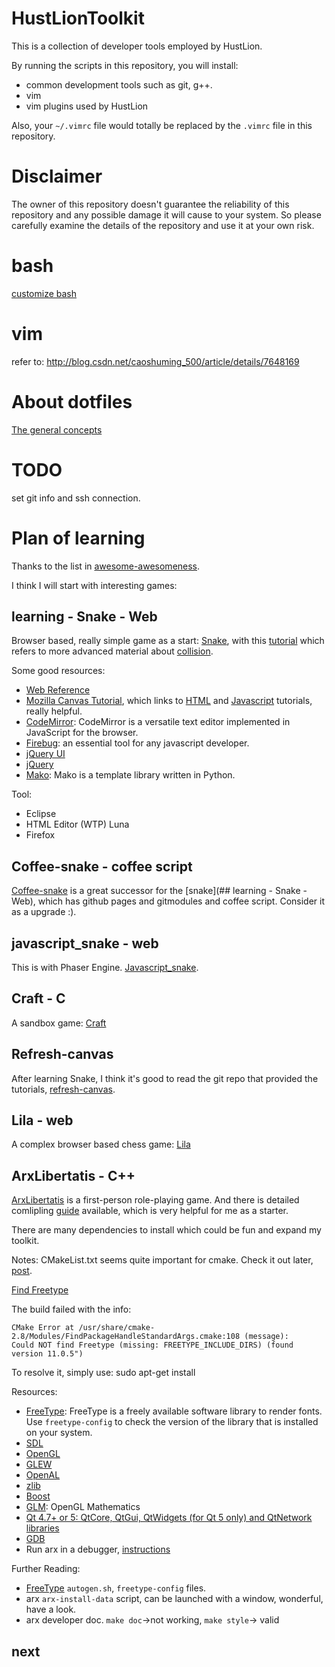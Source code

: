 # HustLionToolkit
This is a collection of developer tools employed by HustLion.

By running the scripts in this repository, you will install:

* common development tools such as git, g++. 
* vim
* vim plugins used by HustLion

Also, your `~/.vimrc` file would totally be replaced by the `.vimrc` file in this repository.

# Disclaimer
The owner of this repository doesn't guarantee the reliability of this repository and any possible damage it will cause to your system. So please carefully examine the details of the repository and use it at your own risk. 

# bash
[customize bash](http://bashrcgenerator.com/)

# vim
refer to: http://blog.csdn.net/caoshuming_500/article/details/7648169

# About dotfiles
[The general concepts](http://zachholman.com/2010/08/dotfiles-are-meant-to-be-forked/)

# TODO
set git info and ssh connection.

# Plan of learning
Thanks to the list in [awesome-awesomeness](https://github.com/bayandin/awesome-awesomeness).

I think I will start with interesting games:

## learning - Snake - Web
Browser based, really simple game as a start: [Snake](https://github.com/HustLion/snake), with this [tutorial](http://billmill.org/static/canvastutorial/index.html) which refers to more advanced material about [collision](http://www.metanetsoftware.com/technique/tutorialA.html). 

Some good resources: 
* [Web Reference](http://www.webreference.com/)
* [Mozilla Canvas Tutorial](https://developer.mozilla.org/en-US/docs/Web/API/Canvas_API/Tutorial), which links to [HTML](https://developer.mozilla.org/en-US/docs/Web/HTML) and [Javascript](https://developer.mozilla.org/en-US/docs/Web/JavaScript) tutorials, really helpful.
* [CodeMirror](http://codemirror.net/): CodeMirror is a versatile text editor implemented in JavaScript for the browser.
* [Firebug](http://getfirebug.com/): an essential tool for any javascript developer. 
* [jQuery UI](http://jqueryui.com/)
* [jQuery](http://jquery.com/)
* [Mako](http://www.makotemplates.org/): Mako is a template library written in Python.

Tool:
* Eclipse
* HTML Editor (WTP) Luna
* Firefox

## Coffee-snake - coffee script
[Coffee-snake](https://github.com/HustLion/coffee-snake) is a great successor for the [snake](## learning - Snake - Web), which has github pages and gitmodules and coffee script. Consider it as a upgrade :).

## javascript_snake - web
This is with Phaser Engine. [Javascript_snake](https://github.com/HustLion/javascript_snake).

## Craft - C
A sandbox game: [Craft](https://github.com/HustLion/Craft)

## Refresh-canvas
After learning Snake, I think it's good to read the git repo that provided the tutorials, [refresh-canvas](https://github.com/HustLion/refresh-canvas).

## Lila - web

A complex browser based chess game: [Lila](https://github.com/HustLion/lila)

## ArxLibertatis - C++
[ArxLibertatis](https://github.com/HustLion/ArxLibertatis) is a first-person role-playing game. And there is detailed comlipling [guide](http://wiki.arx-libertatis.org/Downloading_and_Compiling_under_Linux) available, which is very helpful for me as a starter.

There are many dependencies to install which could be fun and expand my toolkit.

Notes:
CMakeList.txt seems quite important for cmake. Check it out later, [post](http://stackoverflow.com/questions/2601798/adding-compiled-libraries-and-include-files-to-a-cmake-project).

[Find Freetype](http://www.cmake.org/cmake/help/v3.0/module/FindFreetype.html)

The build failed with the info:

	CMake Error at /usr/share/cmake-2.8/Modules/FindPackageHandleStandardArgs.cmake:108 (message):
	Could NOT find Freetype (missing: FREETYPE_INCLUDE_DIRS) (found version 11.0.5")

To resolve it, simply use:
	sudo apt-get install 


Resources:
* [FreeType](http://www.freetype.org/): FreeType is a freely available software library to render fonts. Use `freetype-config` to check the version of the library that is installed on your system.
* [SDL](http://www.libsdl.org/)
* [OpenGL](http://www.opengl.org/)
* [GLEW](http://glew.sourceforge.net/)
* [OpenAL](http://kcat.strangesoft.net/openal.html)
* [zlib](http://zlib.net/)
* [Boost](http://www.boost.org/)
* [GLM](http://glm.g-truc.net/): OpenGL Mathematics
* [Qt 4.7+ or 5: QtCore, QtGui, QtWidgets (for Qt 5 only) and QtNetwork libraries](http://qt.nokia.com/)
* [GDB](http://www.gnu.org/software/gdb/)
* Run arx in a debugger, [instructions](http://wiki.arx-libertatis.org/Debugging)




Further Reading:
* [FreeType](http://www.freetype.org/) `autogen.sh`, `freetype-config` files.
* arx `arx-install-data` script, can be launched with a window, wonderful, have a look.
* arx developer doc. `make doc`->not working, `make style`-> valid

## next
